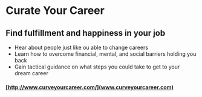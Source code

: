 # Curate Your Career

## Find fulfillment and happiness in your job

- Hear about people just like ou able to change careers
- Learn how to overcome financial, mental, and social barriers holding you back
- Gain tactical guidance on what steps you could take to get to your dream career

#### [http://www.curveyourcareer.com/](www.curveyourcareer.com)
